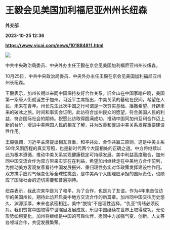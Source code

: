 # 王毅会见美国加利福尼亚州州长纽森
**外交部**

**2023-10-25 12:36**

**https://www.yicai.com/news/101884811.html**

![](https://imgcdn.yicai.com/uppics/slides/2023/10/4d940e76ec63c3bc90714ed9e2e74153.jpg)

中共中央政治局委员、中央外办主任王毅在京会见美国加利福尼亚州州长纽森。

10月25日，中共中央政治局委员、中央外办主任王毅在京会见美国加利福尼亚州州长纽森。

王毅表示，加州长期以来同中国保持友好合作关系。旧金山在中国家喻户晓，美国第一条唐人街就诞生于加州。习近平主席指出，中美关系的基础在民间，希望在人民，未来在青年。州长先生此次中国之行可谓是一次夯实基础、播撒希望、开辟未来的破冰之旅。时间和事实会证明，此访符合加州民众的愿望，符合美国人民的利益，符合国际社会的期待。祝愿此访取得圆满成功，推动中国同加州互利合作迈上新的台阶，增进中美两国人民的相互了解，并为改善和促进中美关系发挥重要建设性作用。

王毅强调，习近平主席提出相互尊重、和平共处、合作共赢三原则，这是中美关系50年风雨历程的真实写照，也是新时代两个大国相处的正确之道。中方将继续以此为根本遵循，推动中美关系实现健康稳定可持续发展。美中利益高度融合，加州同中国交流合作为双方带来实实在在利益，希望加州继续走在中美地方合作前列，为推动美方客观友善看待中国发展振兴、重归理性务实对华政策发挥建设性作用。双方携手应对气候变化等全球性挑战，是中美两个大国理应承担的国际责任，也顺应了国际社会的迫切需要和普遍期待。

纽森表示，我此次来华是为了和平，为了合作，也是为了友谊。作为4年来首位访华的美国州长，期待此访开启美中地方交流合作的新篇章。加州同中国交往历史悠久、渊源深厚，未来也紧密相连。美中“脱钩”不是理性选择，“仇亚”情绪必须反对。我们赞赏中国取得举世瞩目发展成就，乐见中国继续在世界上取得成功。无论形势如何变化，加州将继续是中国的可靠伙伴，愿同中方加强气变、创新、人文等各领域合作，共促发展繁荣。
